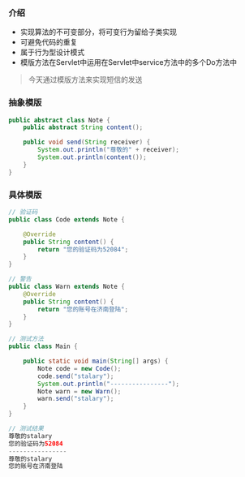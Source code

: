
### 介绍
- 实现算法的不可变部分，将可变行为留给子类实现
- 可避免代码的重复
- 属于行为型设计模式
- 模版方法在Servlet中运用在Servlet中service方法中的多个Do方法中

> 今天通过模版方法来实现短信的发送
### 抽象模版
```java
public abstract class Note {
    public abstract String content();

    public void send(String receiver) {
        System.out.println("尊敬的" + receiver);
        System.out.println(content());
    }
}
```

### 具体模版
```java
// 验证码
public class Code extends Note {

    @Override
    public String content() {
        return "您的验证码为52084";
    }
}
```

```java
// 警告
public class Warn extends Note {
    @Override
    public String content() {
        return "您的账号在济南登陆";
    }
}
```

```java
// 测试方法
public class Main {

    public static void main(String[] args) {
        Note code = new Code();
        code.send("stalary");
        System.out.println("----------------");
        Note warn = new Warn();
        warn.send("stalary");
    }
}
```

```java
// 测试结果
尊敬的stalary
您的验证码为52084
----------------
尊敬的stalary
您的账号在济南登陆
```